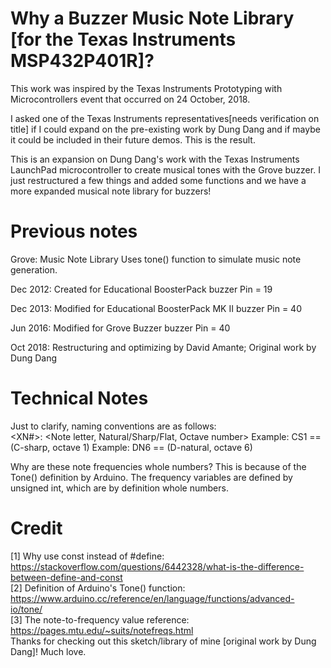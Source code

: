 # Why a Buzzer Music Note Library [for the Texas Instruments MSP432P401R]?

This work was inspired by the Texas Instruments Prototyping with 
Microcontrollers event that occurred on 24 October, 2018.

I asked one of the Texas Instruments representatives[needs verification on title]
if I could expand on the pre-existing work by Dung Dang and if maybe it could
be included in their future demos. This is the result.

This is an expansion on Dung Dang's work with the Texas Instruments LaunchPad
microcontroller to create musical tones with the Grove buzzer. I just 
restructured a few things and added some functions and we have a more expanded
musical note library for buzzers!

# Previous notes 

Grove: Music Note Library
    Uses tone() function to simulate music note generation.

Dec 2012: Created for Educational BoosterPack
    buzzer Pin = 19

Dec 2013: Modified for Educational BoosterPack MK II
    buzzer Pin = 40

Jun 2016: Modified for Grove Buzzer
    buzzer Pin = 40

Oct 2018: Restructuring and optimizing by David Amante; 
    Original work by Dung Dang

# Technical Notes

Just to clarify, naming conventions are as follows: <br/>
<XN#>: 
    <Note letter, Natural/Sharp/Flat, Octave number>
    Example: CS1 == (C-sharp, octave 1)
    Example: DN6 == (D-natural, octave 6)

Why are these note frequencies whole numbers?
    This is because of the Tone() definition by Arduino. The frequency variables
    are defined by unsigned int, which are by definition whole numbers.

# Credit
[1] Why use const instead of #define: https://stackoverflow.com/questions/6442328/what-is-the-difference-between-define-and-const <br/>
[2] Definition of Arduino's Tone() function: https://www.arduino.cc/reference/en/language/functions/advanced-io/tone/ <br/>
[3] The note-to-frequency value reference: https://pages.mtu.edu/~suits/notefreqs.html <br/>
Thanks for checking out this sketch/library of mine [original work by Dung Dang]! Much love.
